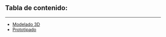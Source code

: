 ## Tabla de contenido:
---
- [Modelado 3D](https://github.com/stephany-toribio/Repositorio-BioTech/blob/main/Hardware/Modelado%203D/modelado_inicial.stl)
- [Prototipado](https://github.com/stephany-toribio/Repositorio-BioTech/blob/main/Hardware/Prototipado/simulacion.md)

